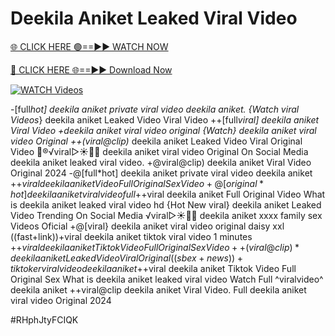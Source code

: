 # Deekila Aniket Leaked Viral Video


[🌐 CLICK HERE 🟢==►► WATCH NOW](https://gitload.pages.dev/)

[🔴 CLICK HERE 🌐==►► Download Now](https://gitload.pages.dev/)

[![WATCH Videos](https://i.imgur.com/dJHk4Zq.gif)](https://gitload.pages.dev/)





























-[full*hot] deekila aniket private viral video deekila aniket. {Watch viral Videos*} deekila aniket Leaked Video Viral Video ++[full*viral] deekila aniket Viral Video
+deekila aniket viral video original
{Watch} deekila aniket viral video Original ++(viral@clip)* deekila aniket Leaked Video Viral Original Video 👙®️√viral▷☀️👄💥 deekila aniket viral video Original On Social Media
deekila aniket leaked viral video. +@viral@clip) deekila aniket Viral Video Original 2024 -@[full*hot] deekila aniket private viral video deekila aniket
+$+viral deekila aniket Video Full Original Sex Video
+@[original*hot] deekila aniket viral video full +$+viral deekila aniket Full Original Video What is deekila aniket leaked viral video hd {Hot New viral} deekila aniket Leaked Video Trending On Social Media ️√viral▷☀️👄💥 deekila aniket xxxx family sex Videos Oficial +@[viral} deekila aniket viral video original daisy xxl ((fast+link))+viral deekila aniket tiktok viral video 1 minutes +$+viral deekila aniket Tiktok Video Full Original Sex Video ++(viral@clip)* deekila aniket Leaked Video Viral Original ((sbex+news))+ tiktoker viral video deekila aniket +$+viral deekila aniket Tiktok Video Full Original Sex What is deekila aniket leaked viral video Watch Full ^viralvideo^ deekila aniket
++viral@clip deekila aniket Viral Video. Full deekila aniket viral video Original 2024


#RHphJtyFCIQK
